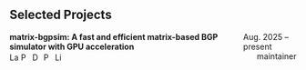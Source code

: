 ## Selected Projects

<div style="margin-bottom: 12px;">
  <div style="margin-bottom: 0; display: flex; justify-content: space-between; align-items: center;">
      <span><b>matrix-bgpsim: A fast and efficient matrix-based BGP simulator with GPU acceleration</b></span>
      <span>Aug. 2025 &ndash; present</span>
  </div>
  <div style="margin-bottom: 0; display: flex; justify-content: space-between; align-items: center;">
      <span>
        <a href="https://github.com/yhchen-tsinghua/matrix-bgpsim/releases/latest"><img src="https://img.shields.io/github/release/yhchen-tsinghua/matrix-bgpsim.svg?maxAge=600" alt="Latest release" style="height:16px; vertical-align:middle;"></a>
        <a href="https://pypi.org/project/matrix-bgpsim/"><img src="https://img.shields.io/pypi/v/matrix-bgpsim.svg?maxAge=600" alt="PyPI version" style="height:16px; vertical-align:middle;"></a>
        <a href="https://matrix-bgpsim.readthedocs.io/en/latest/"><img src="https://readthedocs.org/projects/matrix-bgpsim/badge/?version=latest" alt="Docs Status" style="height:16px; vertical-align:middle;"></a>
        <a href="https://www.python.org/"><img src="https://img.shields.io/badge/python-3.8%2B-brightgreen.svg?maxAge=2592000" alt="Python version" style="height:16px; vertical-align:middle;"></a>
        <a href="LICENSE"><img src="https://img.shields.io/badge/license-MIT-yellowgreen.svg?maxAge=2592000" alt="License" style="height:16px; vertical-align:middle;"></a>
      </span>
      <span>maintainer</span>
  </div>
</div>
